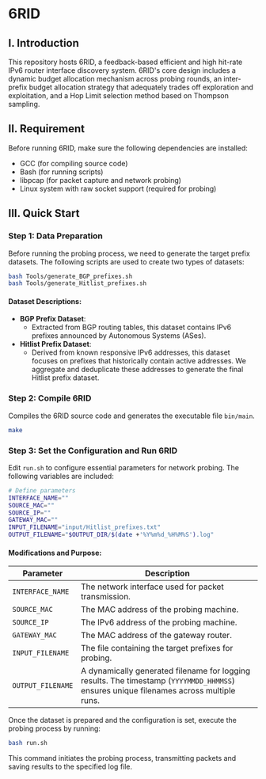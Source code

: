 # 6RID

## I. Introduction

This repository hosts 6RID, a feedback-based efficient and high hit-rate IPv6 router interface discovery system. 6RID's core design includes a dynamic budget allocation mechanism across probing rounds, an inter-prefix budget allocation strategy that adequately trades off exploration and exploitation, and a Hop Limit selection method based on Thompson sampling. 

## II. Requirement

Before running 6RID, make sure the following dependencies are installed:

- GCC (for compiling source code)
- Bash (for running scripts)
- libpcap (for packet capture and network probing)
- Linux system with raw socket support (required for probing)

## III. Quick Start

### **Step 1: Data Preparation**

Before running the probing process, we need to generate the target prefix datasets. The following scripts are used to create two types of datasets:

```bash
bash Tools/generate_BGP_prefixes.sh
bash Tools/generate_Hitlist_prefixes.sh
```

#### **Dataset Descriptions:**

- **BGP Prefix Dataset**:
  - Extracted from BGP routing tables, this dataset contains IPv6 prefixes announced by Autonomous Systems (ASes).
- **Hitlist Prefix Dataset**:
  - Derived from known responsive IPv6 addresses, this dataset focuses on prefixes that historically contain active addresses. We aggregate and deduplicate these addresses to generate the final Hitlist prefix dataset.

### **Step 2: Compile 6RID**

Compiles the 6RID source code and generates the executable file `bin/main`.

```bash
make
```

### **Step 3: Set the Configuration and Run 6RID**

Edit `run.sh` to configure essential parameters for network probing. The following variables are included:

```bash
# Define parameters
INTERFACE_NAME=""
SOURCE_MAC=""
SOURCE_IP=""
GATEWAY_MAC=""
INPUT_FILENAME="input/Hitlist_prefixes.txt"
OUTPUT_FILENAME="$OUTPUT_DIR/$(date +'%Y%m%d_%H%M%S').log"
```

#### **Modifications and Purpose:**

| Parameter         | Description                                                  |
| ----------------- | ------------------------------------------------------------ |
| `INTERFACE_NAME`  | The network interface used for packet transmission.          |
| `SOURCE_MAC`      | The MAC address of the probing machine.                      |
| `SOURCE_IP`       | The IPv6 address of the probing machine.                     |
| `GATEWAY_MAC`     | The MAC address of the gateway router.                       |
| `INPUT_FILENAME`  | The file containing the target prefixes for probing.         |
| `OUTPUT_FILENAME` | A dynamically generated filename for logging results. The timestamp (`YYYYMMDD_HHMMSS`) ensures unique filenames across multiple runs. |

Once the dataset is prepared and the configuration is set, execute the probing process by running:

```bash
bash run.sh
```

This command initiates the probing process, transmitting packets and saving results to the specified log file.

